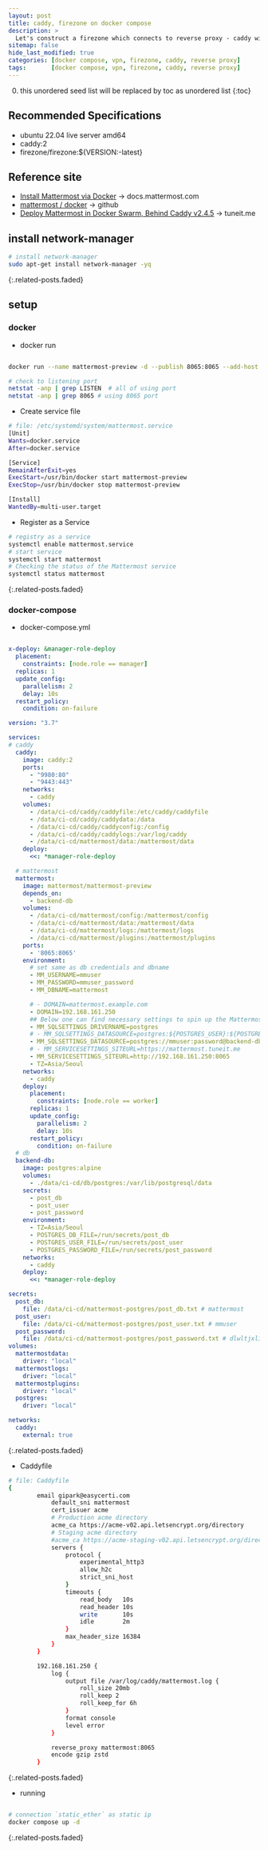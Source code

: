 ```yaml
---
layout: post
title: caddy, firezone on docker compose
description: >
  Let's construct a firezone which connects to reverse proxy - caddy with docker compose
sitemap: false
hide_last_modified: true
categories: [docker compose, vpn, firezone, caddy, reverse proxy]
tags:       [docker compose, vpn, firezone, caddy, reverse proxy]
---
```


0. this unordered seed list will be replaced by toc as unordered list
{:toc}

## Recommended Specifications

- ubuntu 22.04 live server amd64
- caddy:2
- firezone/firezone:${VERSION:-latest}

## Reference site

- [Install Mattermost via Docker] &rarr; docs.mattermost.com
- [mattermost / docker] &rarr; github
- [Deploy Mattermost in Docker Swarm, Behind Caddy v2.4.5] &rarr; tuneit.me

## install network-manager

```sh
# install network-manager
sudo apt-get install network-manager -yq
```

{:.related-posts.faded}

## setup

### docker

- docker run

```sh

docker run --name mattermost-preview -d --publish 8065:8065 --add-host dockerhost:127.0.0.1 mattermost/mattermost-preview

# check to listening port
netstat -anp | grep LISTEN  # all of using port
netstat -anp | grep 8065 # using 8065 port

```

- Create service file
  
```sh
# file: /etc/systemd/system/mattermost.service
[Unit]
Wants=docker.service
After=docker.service

[Service]
RemainAfterExit=yes
ExecStart=/usr/bin/docker start mattermost-preview
ExecStop=/usr/bin/docker stop mattermost-preview

[Install]
WantedBy=multi-user.target
```

- Register as a Service

```sh
# registry as a service
systemctl enable mattermost.service 
# start service
systemctl start mattermost 
# Checking the status of the Mattermost service
systemctl status mattermost 
```

{:.related-posts.faded}

### docker-compose

- docker-compose.yml

```yaml

x-deploy: &manager-role-deploy
  placement: 
    constraints: [node.role == manager] 
  replicas: 1 
  update_config: 
    parallelism: 2 
    delay: 10s 
  restart_policy: 
    condition: on-failure

version: "3.7"

services:
# caddy
  caddy:
    image: caddy:2
    ports:
      - "9980:80"
      - "9443:443"
    networks:
      - caddy
    volumes:
      - /data/ci-cd/caddy/caddyfile:/etc/caddy/caddyfile
      - /data/ci-cd/caddy/caddydata:/data
      - /data/ci-cd/caddy/caddyconfig:/config
      - /data/ci-cd/caddy/caddylogs:/var/log/caddy
      - /data/ci-cd/mattermost/data:/mattermost/data
    deploy:
      <<: *manager-role-deploy

  # mattermost
  mattermost:
    image: mattermost/mattermost-preview
    depends_on:
      - backend-db
    volumes:
      - /data/ci-cd/mattermost/config:/mattermost/config
      - /data/ci-cd/mattermost/data:/mattermost/data
      - /data/ci-cd/mattermost/logs:/mattermost/logs
      - /data/ci-cd/mattermost/plugins:/mattermost/plugins
    ports:
      - '8065:8065'
    environment:
      # set same as db credentials and dbname
      - MM_USERNAME=mmuser
      - MM_PASSWORD=mmuser_password
      - MM_DBNAME=mattermost

      # - DOMAIN=mattermost.example.com
      - DOMAIN=192.168.161.250
      ## Below one can find necessary settings to spin up the Mattermost container
      - MM_SQLSETTINGS_DRIVERNAME=postgres
      # - MM_SQLSETTINGS_DATASOURCE=postgres:${POSTGRES_USER}:${POSTGRES_PASSWORD}@postgres:5432/${POSTGRES_DB}?sslmode=disable&connect_timeout=10
      - MM_SQLSETTINGS_DATASOURCE=postgres://mmuser:password@backend-db:5432/mattermost?sslmode=disable&connect_timeout=10      
      # - MM_SERVICESETTINGS_SITEURL=https://mattermost.tuneit.me
      - MM_SERVICESETTINGS_SITEURL=http://192.168.161.250:8065
      - TZ=Asia/Seoul
    networks:
      - caddy
    deploy:
      placement:
        constraints: [node.role == worker]
      replicas: 1
      update_config:
        parallelism: 2
        delay: 10s
      restart_policy:
        condition: on-failure
  # db
  backend-db:
    image: postgres:alpine
    volumes:
      - ./data/ci-cd/db/postgres:/var/lib/postgresql/data
    secrets:
      - post_db
      - post_user
      - post_password
    environment:
      - TZ=Asia/Seoul
      - POSTGRES_DB_FILE=/run/secrets/post_db
      - POSTGRES_USER_FILE=/run/secrets/post_user
      - POSTGRES_PASSWORD_FILE=/run/secrets/post_password
    networks:
      - caddy
    deploy:
      <<: *manager-role-deploy

secrets:
  post_db:
    file: /data/ci-cd/mattermost-postgres/post_db.txt # mattermost
  post_user:
    file: /data/ci-cd/mattermost-postgres/post_user.txt # mmuser
  post_password:
    file: /data/ci-cd/mattermost-postgres/post_password.txt # dlwltjxl1!
volumes:
  mattermostdata:
    driver: "local"
  mattermostlogs:
    driver: "local"
  mattermostplugins:
    driver: "local"
  postgres:
    driver: "local"

networks:
  caddy:
    external: true
```

{:.related-posts.faded}

- Caddyfile

```sh
# file: Caddyfile
{
        email gipark@easycerti.com
            default_sni mattermost
            cert_issuer acme
            # Production acme directory
            acme_ca https://acme-v02.api.letsencrypt.org/directory
            # Staging acme directory
            #acme_ca https://acme-staging-v02.api.letsencrypt.org/directory
            servers {
                protocol {
                    experimental_http3
                    allow_h2c
                    strict_sni_host
                }
                timeouts {
                    read_body   10s
                    read_header 10s
                    write       10s
                    idle        2m
                }
                max_header_size 16384
            }
        }

        192.168.161.250 {
            log {
                output file /var/log/caddy/mattermost.log {
                    roll_size 20mb
                    roll_keep 2
                    roll_keep_for 6h
                }
                format console
                level error
            }

            reverse_proxy mattermost:8065
            encode gzip zstd
        }
```

{:.related-posts.faded}

- running

```sh

# connection `static_ether` as static ip
docker compose up -d

```

{:.related-posts.faded}

[Install Mattermost via Docker]:https://docs.mattermost.com/install/install-docker.html
[mattermost / docker]:https://github.com/mattermost/docker#mattermost-docker-setup
[Deploy Mattermost in Docker Swarm, Behind Caddy v2.4.5]:https://tuneit.me/caddy/deploy-mattermost-in-docker-swarm-behind-caddy/
